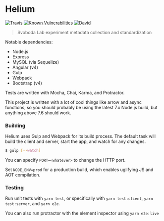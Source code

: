 # Helium

[![Travis](https://img.shields.io/travis/thatJavaNerd/Helium.svg)](https://travis-ci.org/thatJavaNerd/Helium)
[![Known Vulnerabilities](https://snyk.io/test/github/thatJavaNerd/Helium/badge.svg)](https://snyk.io/test/github/thatJavaNerd/Helium)
[![David](https://img.shields.io/david/thatJavaNerd/Helium.svg)](https://david-dm.org/thatJavaNerd/Helium)

> Svoboda Lab experiment metadata collection and standardization

Notable dependencies:

- Node.js
- Express
- MySQL (via Sequelize)
- Angular (v4)
- Gulp
- Webpack
- Bootstrap (v4)

Tests are written with Mocha, Chai, Karma, and Protractor.

This project is written with a lot of cool things like arrow and async functions, so you should probably be using the latest 7.x Node.js build, but anything above 7.6 should work.

### Building

Helium uses Gulp and Webpack for its build process. The default task will build the client and server, start the app, and watch for any changes.

```sh
$ gulp [--watch]
```

You can specify `PORT=<whatever>` to change the HTTP port.

Set `NODE_ENV=prod` for a production build, which enables uglifying JS and AOT compilation.

### Testing

Run unit tests with `yarn test`, or specifically with `yarn test:client`, `yarn test:server`, and `yarn e2e`.

You can also run protractor with the element inspector using `yarn e2e:live`

